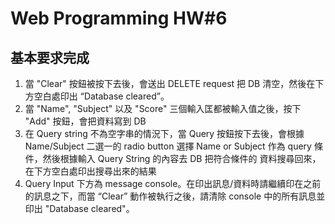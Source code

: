 # Web Programming HW#6

## 基本要求完成

1. 當 "Clear" 按鈕被按下去後，會送出 DELETE request 把 DB 清空，然後在下方空白處印出 “Database
   cleared”。
2. 當 "Name", "Subject" 以及 "Score" 三個輸入匡都被輸入值之後，按下 "Add" 按鈕，會把資料寫到
   DB
3. 在 Query string 不為空字串的情況下，當 Query 按鈕按下去後，會根據 Name/Subject 二選一的 radio button 選擇 Name or Subject 作為 query 條件，然後根據輸入 Query String 的內容去 DB 把符合條件的 資料搜尋回來，在下方空白處印出搜尋出來的結果
4. Query Input 下方為 message console。在印出訊息/資料時請繼續印在之前的訊息之下，而當 “Clear” 動作被執行之後，請清除 console 中的所有訊息並印出 "Database cleared"。
